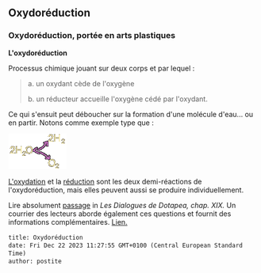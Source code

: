 ## Oxydoréduction
### Oxydoréduction, portée en arts plastiques
 **L'oxydoréduction**

Processus chimique jouant sur deux corps et par lequel :

> a. un oxydant cède de l'oxygène
> 
> b. un réducteur accueille l'oxygène cédé par l'oxydant.

Ce qui s'ensuit peut déboucher sur la formation d'une molécule d'eau... ou en partir. Notons comme exemple type que :

![](images/oxydoreduch2o.gif)

[L'oxydation](oxygene.html) et la [réduction](reductionreducteur.html) sont les deux demi-réactions de l'oxydoréduction, mais elles peuvent aussi se produire individuellement.

Lire absolument [passage](chap19oxydationsmetaux.html#oxydationreduction) in _Les Dialogues de Dotapea, chap. XIX._ Un courrier des lecteurs aborde également ces questions et fournit des informations complémentaires. [Lien.](courrierdeslecteurs2011b010.html#20110505lf)


```
title: Oxydoréduction
date: Fri Dec 22 2023 11:27:55 GMT+0100 (Central European Standard Time)
author: postite
```
